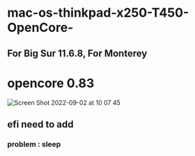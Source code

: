 # mac-os-thinkpad-x250-T450-OpenCore-
## For Big Sur 11.6.8, For Monterey
# opencore 0.83
![Screen Shot 2022-09-02 at 10 07 45](https://user-images.githubusercontent.com/52024444/188094952-1348ac4b-297f-4a73-bae9-0b75cfd402ec.png)


## efi need to add 
### problem : sleep
